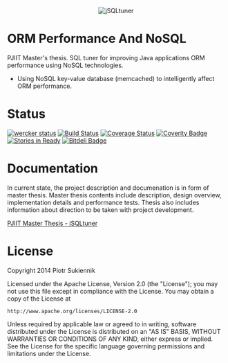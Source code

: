 <p align="center">
  <img src="https://raw.githubusercontent.com/piotrsukiennik/jSQLtuner/master/resources/jsqltuner.png" alt="jSQLtuner"/>
</p>

ORM Performance And NoSQL
=========

PJIIT Master's thesis. SQL tuner for  improving Java applications ORM performance using NoSQL technologies.
- Using NoSQL key-value database (memcached) to intelligently affect ORM performance.

Status
=========
[![wercker status](https://app.wercker.com/status/a5b872897a79198434e079c4824dd06c/s/ "wercker status")](https://app.wercker.com/project/bykey/a5b872897a79198434e079c4824dd06c)
[![Build Status](https://travis-ci.org/piotrsukiennik/jSQLtuner.png?branch=master)](https://travis-ci.org/piotrsukiennik/jSQLtuner)
[![Coverage Status](https://coveralls.io/repos/piotrsukiennik/jSQLtuner/badge.png?branch=master)](https://coveralls.io/r/piotrsukiennik/jSQLtuner?branch=master)
[![Coverity Badge](https://scan.coverity.com/projects/1608/badge.svg)](https://scan.coverity.com/projects/1608 "Coverity Badge")
[![Stories in Ready](https://badge.waffle.io/piotrsukiennik/jsqltuner.png?label=ready&title=Ready)](https://waffle.io/piotrsukiennik/jsqltuner)
[![Bitdeli Badge](https://d2weczhvl823v0.cloudfront.net/piotrsukiennik/jsqltuner/trend.png)](https://bitdeli.com/free "Bitdeli Badge")

Documentation
=========
In current state, the project description and documenation is in form of master thesis.
Master thesis contents include description, design overview, implementation details and performance tests. Thesis also includes information about direction to be taken with project development. 

[PJIIT Master Thesis - jSQLtuner](https://docs.google.com/uc?authuser=0&id=0B0r1nmh9HUrWczk5SWpHYXh4LTA&export=download)


License
=========

Copyright 2014 Piotr Sukiennik

Licensed under the Apache License, Version 2.0 (the "License");
you may not use this file except in compliance with the License.
You may obtain a copy of the License at

    http://www.apache.org/licenses/LICENSE-2.0

Unless required by applicable law or agreed to in writing, software
distributed under the License is distributed on an "AS IS" BASIS,
WITHOUT WARRANTIES OR CONDITIONS OF ANY KIND, either express or implied.
See the License for the specific language governing permissions and
limitations under the License.
